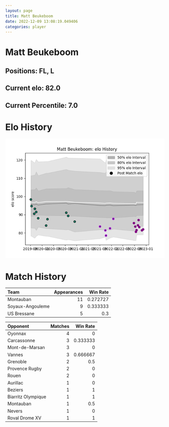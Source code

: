 ```yaml
---  
layout: page  
title: Matt Beukeboom  
date: 2022-12-09 13:08:19.049406  
categories: player  
---
```

# Matt Beukeboom

## Positions: FL, L

## Current elo: 82.0

## Current Percentile: 7.0

# Elo History


![elo history](history_MattBeukeboom.png)
# Match History


| Team             |   Appearances |   Win Rate |
|:-----------------|--------------:|-----------:|
| Montauban        |            11 |   0.272727 |
| Soyaux-Angouleme |             9 |   0.333333 |
| US Bressane      |             5 |   0.3      |

| Opponent           |   Matches |   Win Rate |
|:-------------------|----------:|-----------:|
| Oyonnax            |         4 |   0        |
| Carcassonne        |         3 |   0.333333 |
| Mont-de-Marsan     |         3 |   0        |
| Vannes             |         3 |   0.666667 |
| Grenoble           |         2 |   0.5      |
| Provence Rugby     |         2 |   0        |
| Rouen              |         2 |   0        |
| Aurillac           |         1 |   0        |
| Beziers            |         1 |   1        |
| Biarritz Olympique |         1 |   1        |
| Montauban          |         1 |   0.5      |
| Nevers             |         1 |   0        |
| Roval Drome XV     |         1 |   1        |